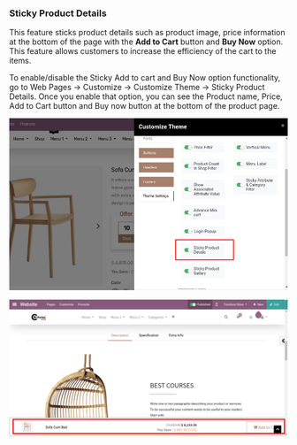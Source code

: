 
### Sticky Product Details



This feature sticks product details such as product image, price information at the bottom of the page with the **Add to Cart** button and **Buy Now** option. This feature allows customers to increase the efficiency of the cart to the items.


  
To enable/disable the Sticky Add to cart and Buy Now option functionality, go to Web Pages -> Customize -> Customize Theme -> Sticky Product Details. Once you enable that option, you can see the Product name, Price, Add to Cart button and Buy now button at the bottom of the product page.


![](./images/28-1.png)


![](./images/28-2.png)


